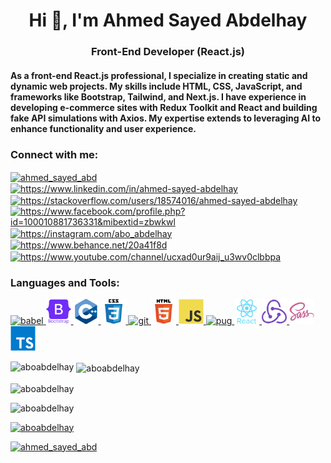 <h1 align="center">Hi 👋, I'm Ahmed Sayed Abdelhay</h1>
<h3 align="center">Front-End Developer (React.js)</h3>


<h4>As a front-end React.js professional, I specialize in creating static and dynamic web projects. My skills include HTML, CSS, JavaScript, and frameworks like Bootstrap, Tailwind, and Next.js. I have experience in developing e-commerce sites with Redux Toolkit and React and building fake API simulations with Axios. My expertise extends to leveraging AI to enhance functionality and user experience.</h4>

<h3 align="left">Connect with me:</h3>
<p align="left">
<a href="https://twitter.com/ahmed_sayed_abd" target="blank"><img align="center" src="https://raw.githubusercontent.com/rahuldkjain/github-profile-readme-generator/master/src/images/icons/Social/twitter.svg" alt="ahmed_sayed_abd" height="30" width="40" /></a>
<a href="https://linkedin.com/in/https://www.linkedin.com/in/ahmed-sayed-abdelhay" target="blank"><img align="center" src="https://raw.githubusercontent.com/rahuldkjain/github-profile-readme-generator/master/src/images/icons/Social/linked-in-alt.svg" alt="https://www.linkedin.com/in/ahmed-sayed-abdelhay" height="30" width="40" /></a>
<a href="https://stackoverflow.com/users/https://stackoverflow.com/users/18574016/ahmed-sayed-abdelhay" target="blank"><img align="center" src="https://raw.githubusercontent.com/rahuldkjain/github-profile-readme-generator/master/src/images/icons/Social/stack-overflow.svg" alt="https://stackoverflow.com/users/18574016/ahmed-sayed-abdelhay" height="30" width="40" /></a>
<a href="https://fb.com/https://www.facebook.com/profile.php?id=100010881736331&mibextid=zbwkwl" target="blank"><img align="center" src="https://raw.githubusercontent.com/rahuldkjain/github-profile-readme-generator/master/src/images/icons/Social/facebook.svg" alt="https://www.facebook.com/profile.php?id=100010881736331&mibextid=zbwkwl" height="30" width="40" /></a>
<a href="https://instagram.com/https://instagram.com/abo_abdelhay" target="blank"><img align="center" src="https://raw.githubusercontent.com/rahuldkjain/github-profile-readme-generator/master/src/images/icons/Social/instagram.svg" alt="https://instagram.com/abo_abdelhay" height="30" width="40" /></a>
<a href="https://www.behance.net/https://www.behance.net/20a41f8d" target="blank"><img align="center" src="https://raw.githubusercontent.com/rahuldkjain/github-profile-readme-generator/master/src/images/icons/Social/behance.svg" alt="https://www.behance.net/20a41f8d" height="30" width="40" /></a>
<a href="https://www.youtube.com/c/https://www.youtube.com/channel/ucxad0ur9aij_u3wv0clbbpa" target="blank"><img align="center" src="https://raw.githubusercontent.com/rahuldkjain/github-profile-readme-generator/master/src/images/icons/Social/youtube.svg" alt="https://www.youtube.com/channel/ucxad0ur9aij_u3wv0clbbpa" height="30" width="40" /></a>
</p>

<h3 align="left">Languages and Tools:</h3>
<p align="left"> <a href="https://babeljs.io/" target="_blank" rel="noreferrer"> <img src="https://www.vectorlogo.zone/logos/babeljs/babeljs-icon.svg" alt="babel" width="40" height="40"/> </a> <a href="https://getbootstrap.com" target="_blank" rel="noreferrer"> <img src="https://raw.githubusercontent.com/devicons/devicon/master/icons/bootstrap/bootstrap-plain-wordmark.svg" alt="bootstrap" width="40" height="40"/> </a> <a href="https://www.w3schools.com/cpp/" target="_blank" rel="noreferrer"> <img src="https://raw.githubusercontent.com/devicons/devicon/master/icons/cplusplus/cplusplus-original.svg" alt="cplusplus" width="40" height="40"/> </a> <a href="https://www.w3schools.com/css/" target="_blank" rel="noreferrer"> <img src="https://raw.githubusercontent.com/devicons/devicon/master/icons/css3/css3-original-wordmark.svg" alt="css3" width="40" height="40"/> </a> <a href="https://git-scm.com/" target="_blank" rel="noreferrer"> <img src="https://www.vectorlogo.zone/logos/git-scm/git-scm-icon.svg" alt="git" width="40" height="40"/> </a> <a href="https://www.w3.org/html/" target="_blank" rel="noreferrer"> <img src="https://raw.githubusercontent.com/devicons/devicon/master/icons/html5/html5-original-wordmark.svg" alt="html5" width="40" height="40"/> </a> <a href="https://developer.mozilla.org/en-US/docs/Web/JavaScript" target="_blank" rel="noreferrer"> <img src="https://raw.githubusercontent.com/devicons/devicon/master/icons/javascript/javascript-original.svg" alt="javascript" width="40" height="40"/> </a> <a href="https://pugjs.org" target="_blank" rel="noreferrer"> <img src="https://cdn.worldvectorlogo.com/logos/pug.svg" alt="pug" width="40" height="40"/> </a> <a href="https://reactjs.org/" target="_blank" rel="noreferrer"> <img src="https://raw.githubusercontent.com/devicons/devicon/master/icons/react/react-original-wordmark.svg" alt="react" width="40" height="40"/> </a> <a href="https://redux.js.org" target="_blank" rel="noreferrer"> <img src="https://raw.githubusercontent.com/devicons/devicon/master/icons/redux/redux-original.svg" alt="redux" width="40" height="40"/> </a> <a href="https://sass-lang.com" target="_blank" rel="noreferrer"> <img src="https://raw.githubusercontent.com/devicons/devicon/master/icons/sass/sass-original.svg" alt="sass" width="40" height="40"/> </a> <a href="https://www.typescriptlang.org/" target="_blank" rel="noreferrer"> <img src="https://raw.githubusercontent.com/devicons/devicon/master/icons/typescript/typescript-original.svg" alt="typescript" width="40" height="40"/> </a> </p>

<p><img align="left" src="https://github-readme-stats.vercel.app/api/top-langs?username=aboabdelhay&show_icons=true&locale=en&layout=compact" alt="aboabdelhay" /></p>

<p>&nbsp;<img align="center" src="https://github-readme-stats.vercel.app/api?username=aboabdelhay&show_icons=true&locale=en" alt="aboabdelhay" /></p>

<p><img align="center" src="https://github-readme-streak-stats.herokuapp.com/?user=aboabdelhay&" alt="aboabdelhay" /></p>

<p align="left"> <img src="https://komarev.com/ghpvc/?username=aboabdelhay&label=Profile%20views&color=0e75b6&style=flat" alt="aboabdelhay" /> </p>

<p align="left"> <a href="https://github.com/ryo-ma/github-profile-trophy"><img src="https://github-profile-trophy.vercel.app/?username=aboabdelhay" alt="aboabdelhay" /></a> </p>

<p align="left"> <a href="https://twitter.com/ahmed_sayed_abd" target="blank"><img src="https://img.shields.io/twitter/follow/ahmed_sayed_abd?logo=twitter&style=for-the-badge" alt="ahmed_sayed_abd" /></a> </p>
